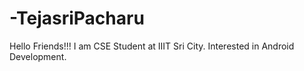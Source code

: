 # -TejasriPacharu

Hello Friends!!!
I am CSE Student at IIIT Sri City.
Interested in Android Development.
